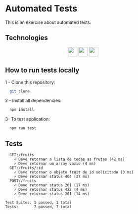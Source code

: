 # Automated Tests
This is an exercise about automated tests.

## Technologies

<div align="center">
  <img src="https://img.shields.io/badge/JavaScript-FFFF00?style=for-the-badge&logo=javaScript&logoColor=black" height="30px"/>
  <img src="https://img.shields.io/badge/Node.js-43853D?style=for-the-badge&logo=node.js&logoColor=white" height="30px"/>  
  <img src="https://img.shields.io/badge/Express.js-404D59?style=for-the-badge&logo=express&logoColor=white" height="30px"/>
  <!-- Badges source: https://dev.to/envoy_/150-badges-for-github-pnk -->
</div>

## How to run tests locally

1 - Clone this repository:

```bash
  git clone 
```

2 - Install all dependencies:

```bash
  npm install
```

3- To test application:

```bash
  npm run test
```
## Tests

```
  GET:/fruits
    ✓ Deve retornar a lista de todas as frutas (42 ms)
    ✓ Deve retornar um array vazio (4 ms)
  GET:/fruits/:id
    ✓ Deve retornar o objeto fruit de id solicitado (3 ms)
    ✓ Deve retornar status 404 (37 ms)
  POST:/fruits
    ✓ Deve retornar status 201 (17 ms)
    ✓ Deve retornar status 422 (4 ms)
    ✓ Deve retornar status 201 (14 ms)

Test Suites: 1 passed, 1 total
Tests:       7 passed, 7 total
```

